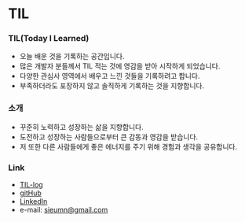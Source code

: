 # TIL

### TIL(Today I Learned)

- 오늘 배운 것을 기록하는 공간입니다.
- 많은 개발자 분들께서 TIL 적는 것에 영감을 받아 시작하게 되었습니다.
- 다양한 관심사 영역에서 배우고 느낀 것들을 기록하려고 합니다.
- 부족하더라도 포장하지 않고 솔직하게 기록하는 것을 지향합니다.

### 소개

- 꾸준히 노력하고 성장하는 삶을 지향합니다.
- 도전하고 성장하는 사람들으로부터 큰 감동과 영감을 받습니다.
- 저 또한 다른 사람들에게 좋은 에너지를 주기 위해 경험과 생각을 공유합니다.

### Link

- [TIL-log](https://til.sieumn.com)
- [gitHub](https://github.com/sieumn)
- [LinkedIn](https://www.linkedin.com/in/sieumn)
- e-mail: sieumn@gmail.com